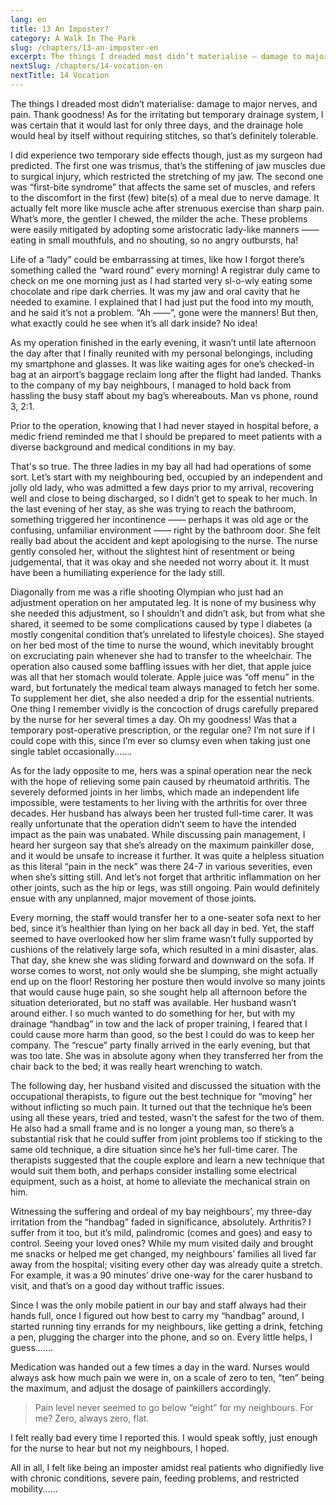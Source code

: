 ```yaml
---
lang: en
title: 13 An Imposter?
category: A Walk In The Park
slug: /chapters/13-an-imposter-en
excerpt: The things I dreaded most didn’t materialise — damage to major nerves, and pain. Thank goodness!
nextSlug: /chapters/14-vocation-en
nextTitle: 14 Vocation
---
```


The things I dreaded most didn’t materialise: damage to major nerves, and pain. Thank goodness! As for the irritating but temporary drainage system, I was certain that it would last for only three days, and the drainage hole would heal by itself without requiring stitches, so that’s definitely tolerable.

I did experience two temporary side effects though, just as my surgeon had predicted. The first one was trismus, that’s the stiffening of jaw muscles due to surgical injury, which restricted the stretching of my jaw. The second one was “first-bite syndrome” that affects the same set of muscles, and refers to the discomfort in the first (few) bite(s) of a meal due to nerve damage. It actually felt more like muscle ache after strenuous exercise than sharp pain. What’s more, the gentler I chewed, the milder the ache. These problems were easily mitigated by adopting some aristocratic lady-like manners —— eating in small mouthfuls, and no shouting, so no angry outbursts, ha!

Life of a “lady” could be embarrassing at times, like how I forgot there’s something called the “ward round” every morning! A registrar duly came to check on me one morning just as I had started very sl-o-wly eating some chocolate and ripe dark cherries. It was my jaw and oral cavity that he needed to examine. I explained that I had just put the food into my mouth, and he said it’s not a problem. “Ah ——”, gone were the manners! But then, what exactly could he see when it’s all dark inside? No idea!

As my operation finished in the early evening, it wasn’t until late afternoon the day after that I finally reunited with my personal belongings, including my smartphone and glasses. It was like waiting ages for one’s checked-in bag at an airport’s baggage reclaim long after the flight had landed. Thanks to the company of my bay neighbours, I managed to hold back from hassling the busy staff about my bag’s whereabouts. Man vs phone, round 3, 2:1.

Prior to the operation, knowing that I had never stayed in hospital before, a medic friend reminded me that I should be prepared to meet patients with a diverse background and medical conditions in my bay.

That's so true. The three ladies in my bay all had had operations of some sort. Let’s start with my neighbouring bed, occupied by an independent and jolly old lady, who was admitted a few days prior to my arrival, recovering well and close to being discharged, so I didn’t get to speak to her much. In the last evening of her stay, as she was trying to reach the bathroom, something triggered her incontinence —— perhaps it was old age or the confusing, unfamiliar environment —— right by the bathroom door. She felt really bad about the accident and kept apologising to the nurse. The nurse gently consoled her, without the slightest hint of resentment or being judgemental, that it was okay and she needed not worry about it. It must have been a humiliating experience for the lady still.

Diagonally from me was a rifle shooting Olympian who just had an adjustment operation on her amputated leg. It is none of my business why she needed this adjustment, so I shouldn’t and didn’t ask, but from what she shared, it seemed to be some complications caused by type I diabetes (a mostly congenital condition that’s unrelated to lifestyle choices). She stayed on her bed most of the time to nurse the wound, which inevitably brought on excruciating pain whenever she had to transfer to the wheelchair. The operation also caused some baffling issues with her diet, that apple juice was all that her stomach would tolerate. Apple juice was “off menu” in the ward, but fortunately the medical team always managed to fetch her some. To supplement her diet, she also needed a drip for the essential nutrients. One thing I remember vividly is the concoction of drugs carefully prepared by the nurse for her several times a day. Oh my goodness! Was that a temporary post-operative prescription, or the regular one? I’m not sure if I could cope with this, since I’m ever so clumsy even when taking just one single tablet occasionally.......

As for the lady opposite to me, hers was a spinal operation near the neck with the hope of relieving some pain caused by rheumatoid arthritis. The severely deformed joints in her limbs, which made an independent life impossible, were testaments to her living with the arthritis for over three decades. Her husband has always been her trusted full-time carer. It was really unfortunate that the operation didn’t seem to have the intended impact as the pain was unabated. While discussing pain management, I heard her surgeon say that she’s already on the maximum painkiller dose, and it would be unsafe to increase it further. It was quite a helpless situation as this literal “pain in the neck” was there 24-7 in various severities, even when she’s sitting still. And let’s not forget that arthritic inflammation on her other joints, such as the hip or legs, was still ongoing. Pain would definitely ensue with any unplanned, major movement of those joints.

Every morning, the staff would transfer her to a one-seater sofa next to her bed, since it’s healthier than lying on her back all day in bed. Yet, the staff seemed to have overlooked how her slim frame wasn’t fully supported by cushions of the relatively large sofa, which resulted in a mini disaster, alas. That day, she knew she was sliding forward and downward on the sofa. If worse comes to worst, not only would she be slumping, she might actually end up on the floor! Restoring her posture then would involve so many joints that would cause huge pain, so she sought help all afternoon before the situation deteriorated, but no staff was available. Her husband wasn’t around either. I so much wanted to do something for her, but with my drainage “handbag” in tow and the lack of proper training, I feared that I could cause more harm than good, so the best I could do was to keep her company. The “rescue” party finally arrived in the early evening, but that was too late. She was in absolute agony when they transferred her from the chair back to the bed; it was really heart wrenching to watch.

The following day, her husband visited and discussed the situation with the occupational therapists, to figure out the best technique for “moving” her without inflicting so much pain. It turned out that the technique he’s been using all these years, tried and tested, wasn’t the safest for the two of them. He also had a small frame and is no longer a young man, so there’s a substantial risk that he could suffer from joint problems too if sticking to the same old technique, a dire situation since he’s her full-time carer. The therapists suggested that the couple explore and learn a new technique that would suit them both, and perhaps consider installing some electrical equipment, such as a hoist, at home to alleviate the mechanical strain on him. 

Witnessing the suffering and ordeal of my bay neighbours’, my three-day irritation from the “handbag” faded in significance, absolutely. Arthritis? I suffer from it too, but it’s mild, palindromic (comes and goes) and easy to control. Seeing your loved ones? While my mum visited daily and brought me snacks or helped me get changed, my neighbours’ families all lived far away from the hospital; visiting every other day was already quite a stretch. For example, it was a 90 minutes’ drive one-way for the carer husband to visit, and that’s on a good day without traffic issues.

Since I was the only mobile patient in our bay and staff always had their hands full, once I figured out how best to carry my “handbag” around, I started running tiny errands for my neighbours, like getting a drink, fetching a pen, plugging the charger into the phone, and so on. Every little helps, I guess.......

Medication was handed out a few times a day in the ward. Nurses would always ask how much pain we were in, on a scale of zero to ten, “ten” being the maximum, and adjust the dosage of painkillers accordingly.

>Pain level never seemed to go below “eight” for my neighbours. For me? Zero, always zero, flat.

I felt really bad every time I reported this. I would speak softly, just enough for the nurse to hear but not my neighbours, I hoped.

All in all, I felt like being an imposter amidst real patients who dignifiedly live with chronic conditions, severe pain, feeding problems, and restricted mobility......